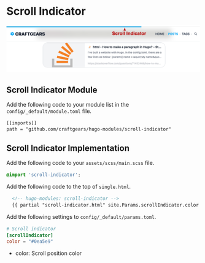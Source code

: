 # Scroll Indicator

![](../images/scroll-indicator/sc1.png)

## Scroll Indicator Module

Add the following code to your module list in the `config/_default/module.toml` file.

```
[[imports]]
path = "github.com/craftgears/hugo-modules/scroll-indicator"
```

## Scroll Indicator Implementation

Add the following code to your `assets/scss/main.scss` file.

```css
@import 'scroll-indicator';
```

Add the following code to the top of `single.html`.

```html
  <!-- hugo-modules: scroll-indicator -->
  {{ partial "scroll-indicator.html" site.Params.scrollIndicator.color }}
```

Add the following settings to `config/_default/params.toml`.

```toml
# Scroll indicator
[scrollIndicator]
color = "#0ea5e9"
```

- color: Scroll position color